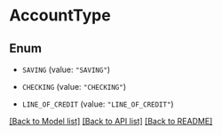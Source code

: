 # AccountType

## Enum


* `SAVING` (value: `"SAVING"`)

* `CHECKING` (value: `"CHECKING"`)

* `LINE_OF_CREDIT` (value: `"LINE_OF_CREDIT"`)


[[Back to Model list]](../README.md#documentation-for-models) [[Back to API list]](../README.md#documentation-for-api-endpoints) [[Back to README]](../README.md)


